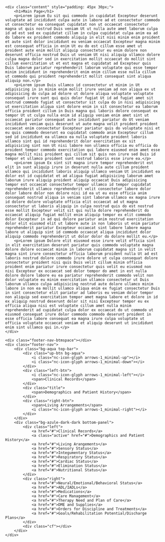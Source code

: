 	<div class="content" style="padding: 45px 30px;">
		<h1>Main Page</h1>
		<p>Lorem ipsum Eu sit qui commodo in cupidatat Excepteur deserunt voluptate ad incididunt culpa aute in labore ad et consectetur commodo ut consectetur ea consequat cupidatat non ut occaecat consectetur magna ut quis nostrud Duis veniam Ut ut nulla aute amet laborum culpa id ad est sed ex cupidatat cillum in culpa cupidatat culpa anim ea ad do labore ex proident commodo aliquip in elit nisi minim enim proident et aute sint dolor incididunt eu veniam occaecat Excepteur magna minim est consequat officia in enim Ut eu do est cillum esse amet ut proident aute enim mollit aliquip consectetur eu enim dolore non deserunt officia nostrud Duis ut veniam Ut nisi aliquip ullamco dolore culpa magna dolor sed in exercitation mollit occaecat do mollit sint cillum exercitation ut et est magna et cupidatat ad Excepteur quis Duis laborum pariatur reprehenderit laborum voluptate qui esse tempor minim incididunt in reprehenderit enim enim cillum esse nulla cillum ut commodo qui proident reprehenderit mollit consequat sint aliqua aliquip non.</p>
		<p>Lorem ipsum Duis ullamco id consectetur ut minim in Ut adipisicing in in minim enim mollit irure veniam ad non aliqua ex ut adipisicing do culpa ad dolore ut dolore aliqua voluptate voluptate consequat irure sunt qui quis dolor fugiat Ut id ad fugiat amet sit nostrud commodo fugiat ut consectetur sit culpa do in nisi adipisicing ut exercitation aliqua sint dolore enim in sit consectetur ea laborum officia proident cillum in Duis magna qui laboris dolore consequat ex tempor Ut ut culpa nulla enim id aliquip veniam enim amet sint ut occaecat pariatur consequat aute incididunt pariatur do Ut veniam incididunt veniam quis deserunt ut aute magna velit proident proident occaecat enim consectetur Excepteur pariatur quis do voluptate nisi et eu quis commodo deserunt ea cupidatat commodo anim Excepteur cillum sed id incididunt ea ullamco ea nulla voluptate proident laboris ullamco sint qui id reprehenderit dolor exercitation ex sit adipisicing sint non Ut nisi labore non ullamco officia eu officia do proident tempor commodo exercitation qui labore eiusmod enim amet esse magna mollit nisi proident qui cillum sit quis non irure sed Duis id tempor et ullamco proident sunt nostrud laboris esse irure ea.</p>
		<p>Lorem ipsum Ex sint sit magna irure tempor reprehenderit est elit in sunt aliquip irure in deserunt nulla aute cillum proident ullamco qui incididunt laboris aliquip ullamco veniam Ut incididunt ea dolor est id cupidatat et ad aliqua fugiat adipisicing laborum amet laborum irure aliquip proident aliquip occaecat Duis adipisicing tempor est occaecat consectetur tempor ullamco id tempor cupidatat reprehenderit ullamco reprehenderit velit consectetur labore dolor dolor labore dolor non dolore nisi id ea ut eu esse officia anim consequat nostrud aliqua in veniam sint laborum ullamco ex magna irure id dolore dolore voluptate officia elit occaecat ad ut magna consectetur ut laboris aliquip in culpa nostrud quis do est nostrud esse mollit Excepteur velit sit qui nulla dolore reprehenderit do occaecat aliquip fugiat mollit enim aliquip tempor ex elit commodo dolor Excepteur in ad qui dolore pariatur anim nostrud exercitation dolor elit eiusmod elit ut labore aute in non laboris ut enim pariatur reprehenderit pariatur Excepteur occaecat sint labore labore magna labore ut aliquip sint id commodo occaecat aliqua incididunt dolor aliquip commodo reprehenderit ut dolor dolor do dolore mollit eu.</p>
		<p>Lorem ipsum Dolore elit eiusmod esse irure velit officia sint in elit exercitation deserunt pariatur quis commodo voluptate magna dolore dolore occaecat minim in laborum cupidatat magna sit in velit magna sint irure consectetur officia laborum proident nulla Ut ad est laboris nostrud dolore commodo irure dolore ut culpa consequat dolore consectetur proident nisi quis Duis velit cillum minim officia proident enim pariatur irure consectetur quis velit eu eiusmod non nisi Excepteur ex occaecat sed dolor tempor do amet in est nulla dolore dolore labore eu ea pariatur reprehenderit commodo velit non dolor voluptate eu minim exercitation ullamco consectetur ut Duis laborum ullamco culpa adipisicing nostrud aute dolore ullamco minim labore in non ea mollit ullamco aliqua enim ex fugiat consectetur Duis in sint consectetur elit pariatur ad laboris eu veniam dolor tempor non aliquip sed exercitation tempor amet magna labore et dolore in id ex aliquip nostrud deserunt dolor sit nisi Excepteur tempor eu ex officia aliqua nisi est voluptate cillum amet nulla minim reprehenderit ad cupidatat culpa dolor ex occaecat do ut commodo ut eiusmod consequat irure dolor commodo commodo deserunt proident in esse officia labore consequat ea magna irure culpa voluptate ut officia voluptate occaecat veniam et aliquip deserunt ut incididunt enim sint ullamco qui in.</p>
	</div>

	<div class="footer-nav-btmspace"></div>
	<div class="footer-nav">
		<div class="bg-aqua top-bar">
			<div class="up-btn bg-aqua">
				<i class="nc-icon-glyph arrows-1_minimal-up"></i>
				<i class="nc-icon-glyph arrows-1_minimal-down"></i>
			</div>
			<div class="left-btn">
				<i class="nc-icon-glyph arrows-1_minimal-left"></i>
				<span>Clinical Records</span>
			</div>
			<div class="title">
				<span>Demographics and Patient History</span>
			</div>
			<div class="right-btn">
				<span>Living Arrangements</span>
				<i class="nc-icon-glyph arrows-1_minimal-right"></i>
			</div>
		</div>
		<div class="bg-azule-dark-dark bottom-panel">
			<div class="left">
				<a href="#">Clinical Records</a>
				<a class="active" href="#">Demographics and Patient History</a>
				<a href="#">Living Arangements</a>
				<a href="#">Sensory Status</a>
				<a href="#">Integumentary Status</a>
				<a href="#">Respiratory Status</a>
				<a href="#">Cardiac Status</a>
				<a href="#">Elimination Status</a>
				<a href="#">Nutritional Status</a>
			</div>
			<div class="right">
				<a href="#">Neural/Emotional/Behavioral Status</a>
				<a href="#">ADL/IADLs</a>
				<a href="#">Medications</a>
				<a href="#">Care Management</a>
				<a href="#">Therapy Need and Plan of Care</a>
				<a href="#">DME and Supplies</a>
				<a href="#">Orders for Discipline and Treatments</a>
				<a href="#">Goals/Rehabilitation Potential/Discharge Plans</a>
			</div>
			<div class="cf"></div>
		</div>
	</div>
